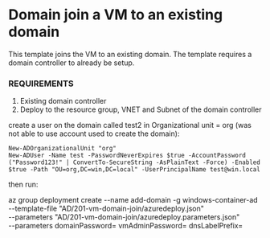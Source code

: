 # Domain join a VM to an existing domain

This template joins the VM to an existing domain. The template requires a domain controller to already be setup.

### REQUIREMENTS
1. Existing domain controller
2. Deploy to the resource group, VNET and Subnet of the domain controller


create a user on the domain called test2 in Organizational unit = org (was not able to use account used to create the domain):

```
New-ADOrganizationalUnit "org"
New-ADUser -Name test -PasswordNeverExpires $true -AccountPassword ("Password123!" | ConvertTo-SecureString -AsPlainText -Force) -Enabled $true -Path "OU=org,DC=win,DC=local" -UserPrincipalName test@win.local
```

then run:

az group deployment create --name add-domain -g windows-container-ad \
    --template-file "AD/201-vm-domain-join/azuredeploy.json" \
    --parameters "AD/201-vm-domain-join/azuredeploy.parameters.json" \
    --parameters domainPassword=<password> vmAdminPassword=<password> dnsLabelPrefix=<vm-name-1>